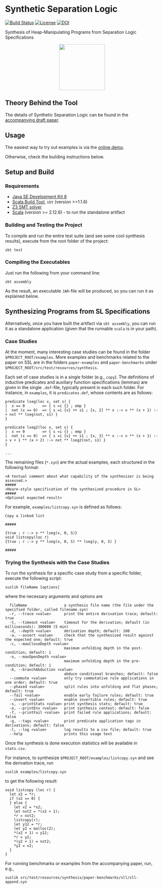 # Synthetic Separation Logic

[![Build Status](https://travis-ci.org/TyGuS/suslik.svg?branch=master)](https://travis-ci.org/TyGuS/suslik)
[![License](https://img.shields.io/badge/License-BSD%202--Clause-orange.svg)](https://raw.githubusercontent.com/TyGuS/suslik/master/LICENSE)
[![DOI](https://zenodo.org/badge/101061595.svg)](https://zenodo.org/badge/latestdoi/101061595)

Synthesis of Heap-Manipulating Programs from Separation Logic
Specifications

<p align="center">
  <a href = "http://comcom.csail.mit.edu/comcom/#SuSLik"><img src="https://github.com/TyGuS/suslik/blob/master/misc/suslik-logo.png" width="150" height="150"></a>
  </p>

## Theory Behind the Tool

The details of Synthetic Separation Logic can be found in the
[accompanying draft paper](https://arxiv.org/pdf/1807.07022.pdf).

## Usage

The easiest way to try out examples is via the [online demo](http://comcom.csail.mit.edu/comcom/#SuSLik). 

Otherwise, check the building instructions below.

## Setup and Build

### Requirements 

* [Java SE Development Kit 8](http://www.oracle.com/technetwork/java/javase/downloads/jdk8-downloads-2133151.html)
* [Scala Build Tool](https://www.scala-sbt.org/), `sbt` (version >=1.1.6)
* [Z3 SMT solver](https://github.com/Z3Prover/z3)
* [Scala](https://www.scala-lang.org/download/) (version >= 2.12.6) - to run the standalone artifact

### Building and Testing the Project

To compile and run the entire test suite (and see some cool synthesis results), execute from the root folder of the project:

```
sbt test
```

### Compiling the Executables

Just run the following from your command line: 

```
sbt assembly
```

As the result, an executable `JAR`-file will be produced, so you can run it as explained below.

## Synthesizing Programs from SL Specifications

Alternatively, once you have built the artifact via `sbt assembly`, you can run 
it as a standalone application (given that the runnable `scala` is in your path).

### Case Studies

At the moment, many interesting case studies can be found in the folder
`$PROJECT_ROOT/examples`. More examples
and benchmarks related to the paper on SSL  are in the folders
`paper-examples` and `paper-benchmarks` under `$PROJECT_ROOT/src/test/resources/synthesis`.

Each set of case studies is in a single folder (e.g., `copy`). The
definitions of inductive predicates and auxiliary function
specifications (lemmas) are given in the single `.def`-file, typically
present in each such folder. For instance, in `examples`, it is
`predicates.def`, whose contents are as follows:

```
predicate lseg(loc x, set s) {
|  x == 0        => { s =i {} ; emp }
|  not (x == 0)  => { s =i {v} ++ s1 ; [x, 2] ** x :-> v ** (x + 1) :-> nxt ** lseg(nxt, s1) }
}

predicate lseg2(loc x, set s) {
|  x == 0        => { s =i {} ; emp }
|  not (x == 0)  => { s =i {v} ++ s1 ; [x, 3] ** x :-> v ** (x + 1) :-> v + 1 ** (x + 2) :-> nxt ** lseg2(nxt, s1) }
}

...
```

The remaining files (`*.syn`) are the actual examples, each
structured in the following format:

```
<A textual comment about what capability of the synthesizer is being assessed.>
#####
<Hoare-style specification of the synthesized procedure in SL>
#####
<Optional expected result>
```

For example, `examples/listcopy.syn` is defined as follows:

```
Copy a linked list

#####

{true ; r :-> x ** lseg(x, 0, S)}
void listcopy(loc r)
{true ; r :-> y ** lseg(x, 0, S) ** lseg(y, 0, S) }

#####

```

### Trying the Synthesis with the Case Studies

To run the synthesis for a specific case study from a specific folder,
execute the following script:

```
suslik fileName [options]
```
where the necessary arguments and options are

```
  fileName                 a synthesis file name (the file under the specified folder, called filename.syn)
  -r, --trace <value>      print the entire derivation trace; default: true
  -t, --timeout <value>    timeout for the derivation; default (in milliseconds): 300000 (5 min)
  -d, --depth <value>      derivation depth; default: 100
  -a, --assert <value>     check that the synthesized result against the expected one; default: true
  -c, --maxCloseDepth <value>
                           maximum unfolding depth in the post-condition; default: 1
  -o, --maxOpenDepth <value>
                           maximum unfolding depth in the pre-condition; default: 1
  -b, --branchAbduction <value>
                           abduce conditional branches; default: false
  --commute <value>        only try commutative rule applications in one order; default: true
  --phased <value>         split rules into unfolding and flat phases; default: true
  --fail <value>           enable early failure rules; default: true
  --invert <value>         enable invertible rules; default: true
  -s, --printStats <value> print synthesis stats; default: true
  -e, --printEnv <value>   print synthesis context; default: false
  -f, --printFail <value>  print failed rule applications; default: false
  -g, --tags <value>       print predicate application tags in derivations; default: false
  -l, --log <value>        log results to a csv file; default: true
  --help                   prints this usage text

```

Once the synthesis is done execution statistics will be available in `stats.csv`.

For instance, to synthesize `$PROJECT_ROOT/examples/listcopy.syn` and see the derivation trace, run

```
suslik examples/listcopy.syn
```

to get the following result:

```
void listcopy (loc r) {
  let x2 = *r;
  if (x2 == 0) {
  } else {
    let v2 = *x2;
    let nxt2 = *(x2 + 1);
    *r = nxt2;
    listcopy(r);
    let y12 = *r;
    let y2 = malloc(2);
    *(x2 + 1) = y12;
    *r = y2;
    *(y2 + 1) = nxt2;
    *y2 = v2;
  }
}
```

For running benchmarks or examples from the accompanying paper, run, e.g.,
```
suslik src/test/resources/synthesis/paper-benchmarks/sll/sll-append.syn
``` 
